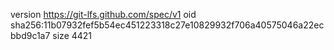 version https://git-lfs.github.com/spec/v1
oid sha256:11b07932fef5b54ec451223318c27e10829932f706a40575046a22ecbbd9c1a7
size 4421
